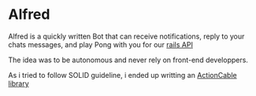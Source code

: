 # Alfred 

Alfred is a quickly written Bot that can receive notifications, reply to your chats messages, and play Pong with you for our [rails API](https://github.com/kh42z/p42ng)

The idea was to be autonomous and never rely on front-end developpers.

As i tried to follow SOLID guideline, i ended up writting an [ActionCable library](https://github.com/kh42z/actioncable)
